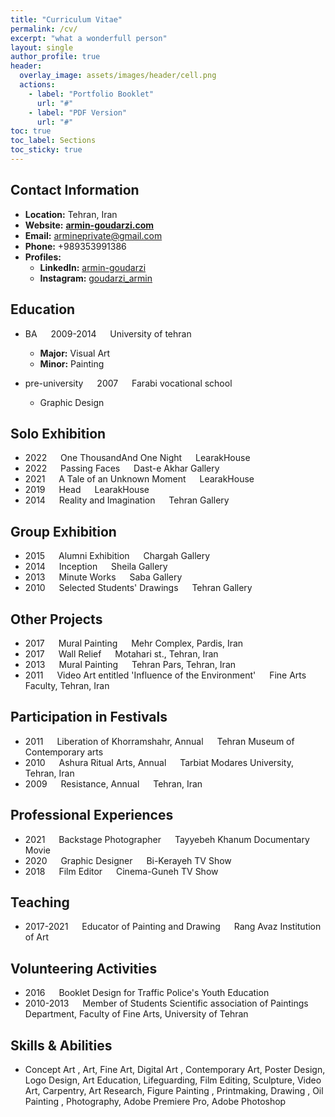 ```yaml
---
title: "Curriculum Vitae"
permalink: /cv/
excerpt: "what a wonderfull person"
layout: single
author_profile: true
header:
  overlay_image: assets/images/header/cell.png
  actions:
    - label: "Portfolio Booklet"
      url: "#"
    - label: "PDF Version"
      url: "#"
toc: true
toc_label: Sections
toc_sticky: true
---
```

## Contact Information

- **Location:** Tehran, Iran
- **Website:** [**armin-goudarzi.com**](https://armin-goudarzi.com/)
- **Email:** [armineprivate@gmail.com](mailto:armineprivate@gmail.com)
- **Phone:** +989353991386
- **Profiles:**
  - **LinkedIn:** [armin-goudarzi](https://inkedin.com/in/armin-goudarzi)
  - **Instagram:** [goudarzi\_armin](https://instagram.com/goudarzi_armin)

## Education

- BA &emsp; 2009-2014 &emsp; University of tehran
  - **Major:** Visual Art
  - **Minor:** Painting

- pre-university &emsp; 2007 &emsp; Farabi vocational school
  - Graphic Design

## Solo Exhibition

- 2022 &emsp; One ThousandAnd One Night &emsp; LearakHouse
- 2022 &emsp; Passing Faces &emsp; Dast-e Akhar Gallery
- 2021 &emsp; A Tale of an Unknown Moment &emsp; LearakHouse
- 2019 &emsp; Head &emsp; LearakHouse
- 2014 &emsp; Reality and Imagination &emsp; Tehran Gallery

## Group Exhibition

- 2015 &emsp; Alumni Exhibition &emsp; Chargah Gallery
- 2014 &emsp; Inception &emsp; Sheila Gallery
- 2013 &emsp; Minute Works &emsp; Saba Gallery
- 2010 &emsp; Selected Students' Drawings &emsp; Tehran Gallery

## Other Projects

- 2017 &emsp; Mural Painting &emsp; Mehr Complex, Pardis, Iran
- 2017 &emsp; Wall Relief &emsp; Motahari st., Tehran, Iran
- 2013 &emsp; Mural Painting &emsp; Tehran Pars, Tehran, Iran
- 2011 &emsp; Video Art entitled 'Influence of the Environment' &emsp; Fine Arts Faculty, Tehran, Iran

## Participation in Festivals

- 2011 &emsp; Liberation of Khorramshahr, Annual &emsp; Tehran Museum of Contemporary arts
- 2010 &emsp; Ashura Ritual Arts, Annual &emsp; Tarbiat Modares University, Tehran, Iran
- 2009 &emsp; Resistance, Annual &emsp; Tehran, Iran

## Professional Experiences

- 2021 &emsp; Backstage Photographer &emsp; Tayyebeh Khanum Documentary Movie
- 2020 &emsp; Graphic Designer &emsp; Bi-Kerayeh TV Show
- 2018 &emsp; Film Editor &emsp; Cinema-Guneh TV Show

## Teaching

- 2017-2021 &emsp; Educator of Painting and Drawing &emsp; Rang Avaz Institution of Art

## Volunteering Activities

- 2016 &emsp; Booklet Design for Traffic Police's Youth Education
- 2010-2013 &emsp; Member of Students Scientific association of Paintings Department, Faculty of Fine Arts, University of Tehran

## Skills & Abilities

- Concept Art , Art, Fine Art, Digital Art , Contemporary Art, Poster Design, Logo Design, Art Education, Lifeguarding, Film Editing, Sculpture, Video Art, Carpentry, Art Research, Figure Painting , Printmaking, Drawing , Oil Painting , Photography, Adobe Premiere Pro, Adobe Photoshop

